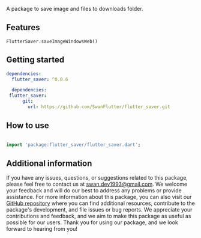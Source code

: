 
A package to save image and files to downloads folder.

## Features

```
FlutterSaver.saveImageWindowsWeb()

```

## Getting started

```yaml
dependencies:
  flutter_saver: ^0.0.6
```

```yaml
  dependencies:
 flutter_saver:
      git:
        url: https://github.com/SwanFlutter/flutter_saver.git
```

## How to use

```dart

import 'package:flutter_saver/flutter_saver.dart';

```

## Additional information

If you have any issues, questions, or suggestions related to this package, please feel free to contact us at [swan.dev1993@gmail.com](mailto:swan.dev1993@gmail.com). We welcome your feedback and will do our best to address any problems or provide assistance.
For more information about this package, you can also visit our [GitHub repository](https://github.com/SwanFlutter/flutter_saver) where you can find additional resources, contribute to the package's development, and file issues or bug reports. We appreciate your contributions and feedback, and we aim to make this package as useful as possible for our users.
Thank you for using our package, and we look forward to hearing from you!
